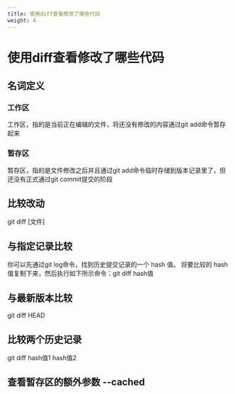 ```yaml
---
title: 使用diff查看修改了哪些代码
weight: 4
---
```


# 使用diff查看修改了哪些代码

## 名词定义
### 工作区
工作区，指的是当前正在编辑的文件，将还没有修改的内容通过git add命令暂存起来

### 暂存区
暂存区，指的是文件修改之后并且通过git add命令临时存储到版本记录里了，但还没有正式通过git commit提交的阶段

## 比较改动
git diff [文件]

## 与指定记录比较
你可以先通过git log命令，找到历史提交记录的一个 hash 值。
将要比较的 hash 值复制下来，然后执行如下所示命令：git diff hash值

## 与最新版本比较
git diff HEAD

## 比较两个历史记录
git diff hash值1  hash值2

## 查看暂存区的额外参数 --cached
